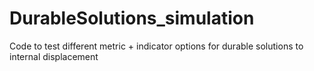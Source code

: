 # DurableSolutions_simulation
Code to test different metric + indicator options for durable solutions to internal displacement
